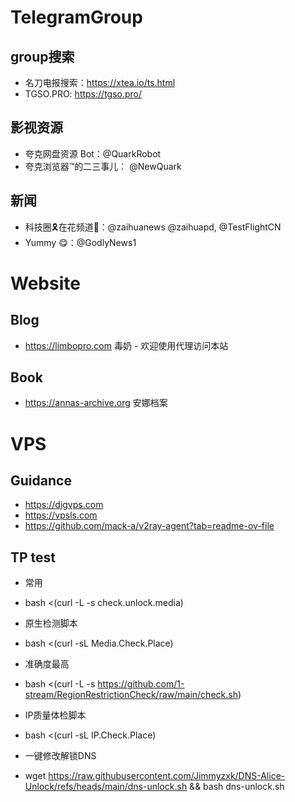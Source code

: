 # TelegramGroup


## group搜索

* 名刀电报搜索：https://xtea.io/ts.html
* TGSO.PRO: https://tgso.pro/

## 影视资源

*  夸克网盘资源 Bot：@QuarkRobot
*  夸克浏览器™的二三事儿： @NewQuark

## 新闻

* 科技圈🎗在花频道📮：@zaihuanews  @zaihuapd, @TestFlightCN
* Yummy 😋：@GodlyNews1


# Website

## Blog
* https://limbopro.com 毒奶 - 欢迎使用代理访问本站

## Book
* https://annas-archive.org 安娜档案

# VPS
## Guidance 
* https://digvps.com
* https://vpsls.com
* https://github.com/mack-a/v2ray-agent?tab=readme-ov-file


## TP test

* 常用
* bash <(curl -L -s check.unlock.media)

* 原生检测脚本
* bash <(curl -sL Media.Check.Place)

* 准确度最高
* bash <(curl -L -s https://github.com/1-stream/RegionRestrictionCheck/raw/main/check.sh)

* IP质量体检脚本
* bash <(curl -sL IP.Check.Place)

* 一键修改解锁DNS
* wget https://raw.githubusercontent.com/Jimmyzxk/DNS-Alice-Unlock/refs/heads/main/dns-unlock.sh && bash dns-unlock.sh
